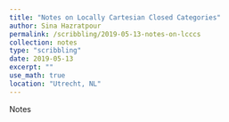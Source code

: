 ```yaml
---
title: "Notes on Locally Cartesian Closed Categories"
author: Sina Hazratpour
permalink: /scribbling/2019-05-13-notes-on-lcccs
collection: notes
type: "scribbling"
date: 2019-05-13
excerpt: ""
use_math: true
location: "Utrecht, NL"
---
```





Notes <a href="/files/CT/notes_on_lcccs.pdf" target="_blank"> <i class="fa fa-file-pdf-o" aria-hidden="true"></i> </a>
